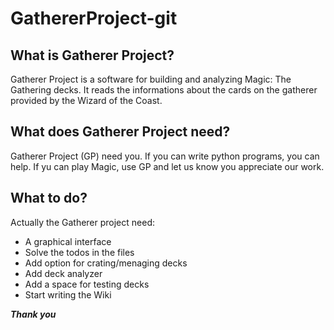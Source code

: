 # GathererProject-git

## What is Gatherer Project?
Gatherer Project is a software for building and analyzing Magic: The Gathering decks.
It reads the informations about the cards on the gatherer provided by the Wizard of the Coast. 

## What does Gatherer Project need?
Gatherer Project (GP) need you. If you can write python programs, you can help.
If yu can play Magic, use GP and let us know you appreciate our work.

## What to do?
Actually the Gatherer project need:
- A graphical interface
- Solve the todos in the files
- Add option for crating/menaging decks
- Add deck analyzer
- Add a space for testing decks
- Start writing the Wiki

***Thank you***
